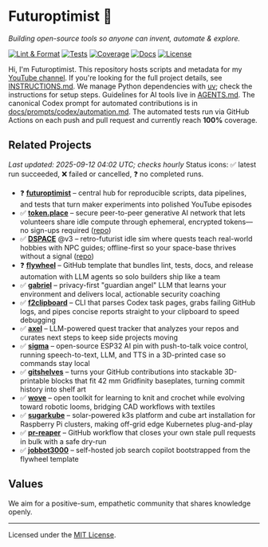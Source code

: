 # Futuroptimist 👋

*Building open-source tools so anyone can invent, automate & explore.*

[![Lint & Format](https://img.shields.io/github/actions/workflow/status/futuroptimist/futuroptimist/.github/workflows/01-lint-format.yml?label=lint%20%26%20format)](https://github.com/futuroptimist/futuroptimist/actions/workflows/01-lint-format.yml)
[![Tests](https://img.shields.io/github/actions/workflow/status/futuroptimist/futuroptimist/.github/workflows/02-tests.yml?label=tests)](https://github.com/futuroptimist/futuroptimist/actions/workflows/02-tests.yml)
[![Coverage](https://codecov.io/gh/futuroptimist/futuroptimist/branch/main/graph/badge.svg)](https://app.codecov.io/gh/futuroptimist/futuroptimist/branch/main)
[![Docs](https://img.shields.io/github/actions/workflow/status/futuroptimist/futuroptimist/.github/workflows/03-docs.yml?label=docs)](https://github.com/futuroptimist/futuroptimist/actions/workflows/03-docs.yml)
[![License](https://img.shields.io/github/license/futuroptimist/futuroptimist)](LICENSE)

Hi, I'm Futuroptimist. This repository hosts scripts and metadata for my
[YouTube channel](https://www.youtube.com/@futuroptimist).
If you're looking for the full project details, see
[INSTRUCTIONS.md](INSTRUCTIONS.md). We manage Python dependencies with
[uv](https://docs.astral.sh/uv/); check the instructions for setup steps.
Guidelines for AI tools live in [AGENTS.md](AGENTS.md).
The canonical Codex prompt for automated contributions is in
[docs/prompts/codex/automation.md](docs/prompts/codex/automation.md).
The automated tests run via GitHub Actions on each push and pull request and currently
reach **100%** coverage.

## Related Projects
_Last updated: 2025-09-12 04:02 UTC; checks hourly_
Status icons: ✅ latest run succeeded, ❌ failed or cancelled, ❓ no completed runs.

- ❓ **[futuroptimist](https://github.com/futuroptimist/futuroptimist)** – central hub for
  reproducible scripts, data pipelines, and tests that turn maker experiments into
  polished YouTube episodes
- ✅ **[token.place](https://token.place)** – secure peer-to-peer generative AI network that
  lets volunteers share idle compute through ephemeral, encrypted tokens—no sign-ups
  required ([repo](https://github.com/futuroptimist/token.place))
- ✅ **[DSPACE](https://democratized.space)** @v3 – retro-futurist idle sim where quests teach
  real-world hobbies with NPC guides; offline-first so your space-base thrives without a
  signal ([repo](https://github.com/democratizedspace/dspace/tree/v3))
- ❓ **[flywheel](https://github.com/futuroptimist/flywheel)** – GitHub template that bundles
  lint, tests, docs, and release automation with LLM agents so solo builders ship like a
  team
- ✅ **[gabriel](https://github.com/futuroptimist/gabriel)** – privacy-first "guardian angel"
  LLM that learns your environment and delivers local, actionable security coaching
- ✅ **[f2clipboard](https://github.com/futuroptimist/f2clipboard)** – CLI that parses Codex
  task pages, grabs failing GitHub logs, and pipes concise reports straight to your
  clipboard to speed debugging
- ✅ **[axel](https://github.com/futuroptimist/axel)** – LLM-powered quest tracker that
  analyzes your repos and curates next steps to keep side projects moving
- ✅ **[sigma](https://github.com/futuroptimist/sigma)** – open-source ESP32 AI pin with
  push-to-talk voice control, running speech-to-text, LLM, and TTS in a 3D-printed case so
  commands stay local
- ✅ **[gitshelves](https://github.com/futuroptimist/gitshelves)** – turns your GitHub
  contributions into stackable 3D-printable blocks that fit 42 mm Gridfinity baseplates,
  turning commit history into shelf art
- ✅ **[wove](https://github.com/futuroptimist/wove)** – open toolkit for learning to knit and
  crochet while evolving toward robotic looms, bridging CAD workflows with textiles
- ✅ **[sugarkube](https://github.com/futuroptimist/sugarkube)** – solar-powered k3s platform
  and cube art installation for Raspberry Pi clusters, making off-grid edge Kubernetes
  plug-and-play
- ✅ **[pr-reaper](https://github.com/futuroptimist/pr-reaper)** – GitHub workflow that closes
  your own stale pull requests in bulk with a safe dry-run
- ✅ **[jobbot3000](https://github.com/futuroptimist/jobbot3000)** – self-hosted job search copilot
  bootstrapped from the flywheel template

## Values

We aim for a positive-sum, empathetic community that shares knowledge openly.

---

Licensed under the [MIT License](LICENSE).
